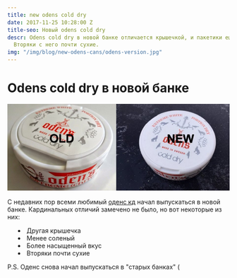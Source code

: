 ```yaml
---
title: new odens cold dry
date: 2017-11-25 10:28:00 Z
title-seo: Новый odens cold dry
descr: Odens cold dry в новой банке отличается крышечкой, и пакетики еще меньше текут.
  Вторяки с него почти сухие.
img: "/img/blog/new-odens-cans/odens-version.jpg"
---
```


<h1>Odens cold dry в новой банке</h1>
<div class="row">
	<div class="col-md-6">
		<img class="img-fluid" src="/img/blog/new-odens-cans/odens-version.jpg" alt="Odens cold dry в новой банке">
	</div>
	<div class="col-md-6">
		<p>С недавних пор всеми любимый <a href="/odens-cold-dry">оденс кд</a> начал выпускаться в новой банке. Кардинальных отличий замечено не было, но вот некоторые из них:</p>
		<ul style="list-style:disc inside">
			<li>Другая крышечка</li>
			<li>Менее соленый</li>
			<li>Более насыщенный вкус</li>
			<li>Вторяки почти сухие</li>
		</ul>
		<p>P.S. Оденс снова начал выпускаться в "старых банках" (</p>
	</div>
</div>